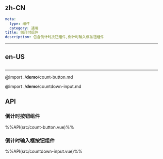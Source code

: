 ## zh-CN
```yaml
meta:
  type: 组件
  category: 通用
title: 倒计时组件
description: 包含倒计时按钮组件,倒计时输入框按钮组件
```
---
## en-US
```yaml

```
---

@import ./__demo__/count-button.md

@import ./__demo__/countdown-input.md

## API

### 倒计时按钮组件
%%API(src/count-button.vue)%%

### 倒计时输入框按钮组件
%%API(src/countdown-input.vue)%%
